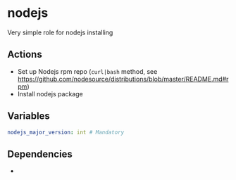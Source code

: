 nodejs
======
Very simple role for nodejs installing
## Actions
+ Set up Nodejs rpm repo (`curl|bash` method, see https://github.com/nodesource/distributions/blob/master/README.md#rpm)
+ Install nodejs package
## Variables
```yaml
nodejs_major_version: int # Mandatory
```
## Dependencies
-
